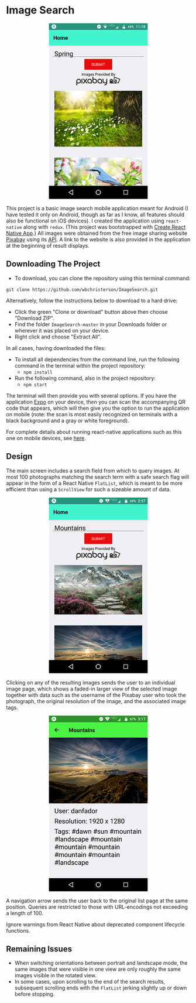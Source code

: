 # Image Search

<p align="center">
  <img src="images/Spring-Search.png" alt="Introductory screen showing results of search for 'Spring'">
</p>

This project is a basic image search mobile application meant for Android (I have tested it only on Android, though as far as I know, all features should also be functional on iOS devices). I created the application using `react-native` along with `redux`. (This project was bootstrapped with [Create React Native App](https://github.com/react-community/create-react-native-app).) All images were obtained from the free image sharing website [Pixabay](https://pixabay.com/) using its [API](https://pixabay.com/api/docs/). A link to the website is also provided in the application at the beginning of result displays.

## Downloading The Project

* To download, you can clone the repository using this terminal command:
```
git clone https://github.com/wbchristerson/ImageSearch.git
```

Alternatively, follow the instructions below to download to a hard drive:
* Click the green "Clone or download" button above then choose "Download ZIP".
* Find the folder `ImageSearch-master` in your Downloads folder or wherever it was placed on your device.
* Right click and choose "Extract All".

In all cases, having downloaded the files:

* To install all dependencies from the command line, run the following command in the terminal within the project repository:
    - `npm install`
* Run the following command, also in the project repository:
    - `npm start`

The terminal will then provide you with several options. If you have the application [Expo](https://expo.io/) on your device, then you can scan the accompanying QR code that appears, which will then give you the option to run the application on mobile (note: the scan is most easily recognized on terminals with a black background and a gray or white foreground).

For complete details about running react-native applications such as this one on mobile devices, see [here](https://github.com/react-community/create-react-native-app/blob/master/react-native-scripts/template/README.md).

## Design

The main screen includes a search field from which to query images. At most 100 photographs matching the search term with a safe search flag will appear in the form of a React Native `FlatList`, which is meant to be more efficient than using a `ScrollView` for such a sizeable amount of data.

<p align="center">
  <img src="images/Main-Page.png" alt="Main Screen">
</p>

Clicking on any of the resulting images sends the user to an individual image page, which shows a faded-in larger view of the selected image together with data such as the username of the Pixabay user who took the photograph, the original resolution of the image, and the associated image tags.

<p align="center">
  <img src="images/Detail-Page.png" alt="Detail Screen">
</p>

A navigation arrow sends the user back to the original list page at the same position. Queries are restricted to those with URL-encodings not exceeding a length of 100.

Ignore warnings from React Native about deprecated component lifecycle functions.

## Remaining Issues

* When switching orientations between portrait and landscape mode, the same images that were visible in one view are only roughly the same images visible in the rotated view.
* In some cases, upon scrolling to the end of the search results, subsequent scrolling ends with the `FlatList` jerking slightly up or down before stopping.
